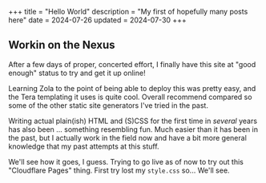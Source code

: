 +++
title = "Hello World"
description = "My first of hopefully many posts here"
date = 2024-07-26
updated = 2024-07-30
+++

## Workin on the Nexus

After a few days of proper, concerted effort, I finally have this site at "good enough" status to try and get it up online!

Learning Zola to the point of being able to deploy this was pretty easy, and the Tera templating it uses is quite cool. Overall recommend compared so some of the other static site generators I've tried in the past.

Writing actual plain(ish) HTML and (S)CSS for the first time in _several_ years has also been ... something resembling fun. Much easier than it has been in the past, but I actually work in the field now and have a bit more general knowledge that my past attempts at this stuff.

We'll see how it goes, I guess. Trying to go live as of now to try out this "Cloudflare Pages" thing. First try lost my `style.css` so... We'll see.
